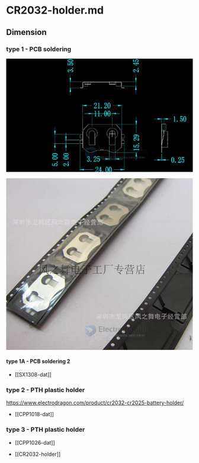 
# CR2032-holder.md

## Dimension 

### type 1 - PCB soldering 

![](2024-03-28-18-07-40.png)

![](2024-03-28-18-08-18.png)

#### type 1A - PCB soldering 2 

- [[SX1308-dat]]

### type 2 - PTH plastic holder 

https://www.electrodragon.com/product/cr2032-cr2025-battery-holder/

- [[CPP1018-dat]]




### type 3 - PTH plastic holder 

- [[CPP1026-dat]]


- [[CR2032-holder]]